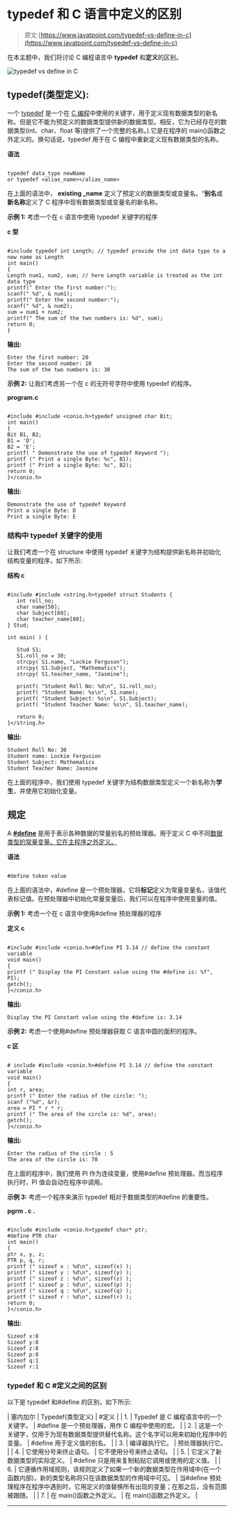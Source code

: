 # typedef 和 C 语言中定义的区别

> 原文:[https://www.javatpoint.com/typedef-vs-define-in-c](https://www.javatpoint.com/typedef-vs-define-in-c)

在本主题中，我们将讨论 C 编程语言中 **typedef** 和**定义**的区别。

![typedef vs define in C](../Images/f2e00a5392da169a3d69fa9a2805fdc1.png)

## typedef(类型定义):

一个 [typedef](https://www.javatpoint.com/typedef-in-c) 是一个在 [C 编程](https://www.javatpoint.com/c-programming-language-tutorial)中使用的关键字，用于定义现有数据类型的新名称。但是它不能为预定义的数据类型提供新的数据类型。相反，它为已经存在的数据类型(int、char、float 等)提供了一个完整的名称。).它是在程序的 main()函数之外定义的。换句话说，typedef 用于在 C 编程中重新定义现有数据类型的名称。

**语法**

```

typedef data_type newName
or typedef <alias_name></alias_name> 
```

在上面的语法中， **existing _name** 定义了预定义的数据类型或变量名。“**别名**或**新名称**定义了 C 程序中现有数据类型或变量名的新名称。

**示例 1:** 考虑一个在 c 语言中使用 typedef 关键字的程序

**c 型**

```

#include typedef int Length; // typedef provide the int data type to a new name as Length 
int main()
{
Length num1, num2, sum; // here Length variable is treated as the int data type
printf(" Enter the first number:");
scanf(" %d", & num1);
printf(" Enter the second number:");
scanf(" %d", & num2);
sum = num1 + num2;
printf(" The sum of the two numbers is: %d", sum);
return 0;
} 
```

**输出:**

```
Enter the first number: 20
Enter the second number: 10
The sum of the two numbers is: 30

```

**示例 2:** 让我们考虑另一个在 c 的无符号字符中使用 typedef 的程序。

**program.c**

```

#include #include <conio.h>typedef unsigned char Bit;
int main()
{
Bit B1, B2;
B1 = 'D';
B2 = 'E';
printf( " Demonstrate the use of typedef Keyword ");
printf (" Print a single Byte: %c", B1);
printf (" Print a single Byte: %c", B2);
return 0;
}</conio.h> 
```

**输出:**

```
Demonstrate the use of typedef Keyword
Print a single Byte: D
Print a single Byte: E

```

### 结构中 typedef 关键字的使用

让我们考虑一个在 structure 中使用 typedef 关键字为结构提供新名称并初始化结构变量的程序，如下所示:

**结构 c**

```

#include #include <string.h>typedef struct Students {
   int roll_no;
   char name[50];
   char Subject[60];
   char teacher_name[80];
} Stud;

int main( ) {

   Stud S1;
   S1.roll_no = 30;
   strcpy( S1.name, "Lockie Ferguson");
   strcpy( S1.Subject, "Mathematics"); 
   strcpy( S1.teacher_name, "Jasmine");

   printf( "Student Roll No: %d\n", S1.roll_no);
   printf( "Student Name: %s\n", S1.name);
   printf( "Student Subject: %s\n", S1.Subject);
   printf( "Student Teacher Name: %s\n", S1.teacher_name);

   return 0;
}</string.h> 
```

**输出:**

```
Student Roll No: 30
Student name: Lockie Fergusion
Student Subject: Mathematics
Student Teacher Name: Jasmine

```

在上面的程序中，我们使用 typedef 关键字为结构数据类型定义一个新名称为**学生**，并使用它初始化变量。

## 规定

A [**#define**](https://www.javatpoint.com/c-preprocessor-define) 是用于表示各种数据的常量别名的预处理器。用于定义 C 中不同[数据类型的常量变量。它在主程序之外定义。](https://www.javatpoint.com/data-types-in-c)

**语法**

```

#define token value

```

在上面的语法中，#define 是一个预处理器，它将**标记**定义为常量变量名，该值代表标记值。在预处理器中初始化常量变量后，我们可以在程序中使用变量的值。

**示例 1:** 考虑一个在 c 语言中使用#define 预处理器的程序

**定义 c**

```

#include #include <conio.h>#define PI 3.14 // define the constant variable 
void main()
{
printf (" Display the PI Constant value using the #define is: %f", PI);
getch();
}</conio.h> 
```

**输出:**

```
Display the PI Constant value using the #define is: 3.14

```

**示例 2:** 考虑一个使用#define 预处理器获取 C 语言中圆的面积的程序。

**c 区**

```

# include #include <conio.h>#define PI 3.14 // define the constant variable 
void main()
{
int r, area;
printf (" Enter the radius of the circle: ");
scanf ("%d", &r);
area = PI * r * r;
printf (" The area of the circle is: %d", area);
getch();
}</conio.h> 
```

**输出:**

```
Enter the radius of the circle : 5
The area of the circle is: 78

```

在上面的程序中，我们使用 PI 作为连续变量，使用#define 预处理器。而当程序执行时，PI 值会自动在程序中调用。

**示例 3:** 考虑一个程序来演示 typedef 相对于数据类型的#define 的重要性。

**pgrm . c .**

```

#include #include <conio.h>typedef char* ptr;
#define PTR char
int main()
{
ptr x, y, z;
PTR p, q, r;
printf (" sizeof x : %d\n", sizeof(x) );
printf (" sizeof y : %d\n", sizeof(y) );
printf (" sizeof z : %d\n", sizeof(z) );
printf (" sizeof p : %d\n", sizeof(p) );
printf (" sizeof q : %d\n", sizeof(q) );
printf (" sizeof r : %d\n", sizeof(r) );
return 0;
}</conio.h> 
```

**输出:**

```
Sizeof x:8
Sizeof y:8
Sizeof z:8
Sizeof p:8
Sizeof q:1
Sizeof r:1

```

### typedef 和 C #定义之间的区别

以下是 typedef 和#define 的区别，如下所示:

| 塞内加尔 | Typedef(类型定义) | #定义 |
| 1. | Typedef 是 C 编程语言中的一个关键字。 | #define 是一个预处理器，用作 C 编程中使用的宏。 |
| 2. | 这是一个关键字，仅用于为现有数据类型提供替代名称。这个名字可以用来初始化程序中的变量。 | #define 用于定义值的别名。 |
| 3. | 编译器执行它。 | 预处理器执行它。 |
| 4. | 它使用分号来终止语句。 | 它不使用分号来终止语句。 |
| 5. | 它定义了新数据类型的实际定义。 | #define 只是用来复制粘贴它调用或使用的定义值。 |
| 6. | 它遵循作用域规则，该规则定义了如果一个新的数据类型在作用域中(在一个函数内部)，新的类型名称将只在该数据类型的作用域中可见。 | 当#define 预处理程序在程序中遇到时，它用定义的值替换所有出现的变量；在那之后，没有范围被跟随。 |
| 7. | 在 main()函数之外定义。 | 在 main()函数之外定义。 |

* * *